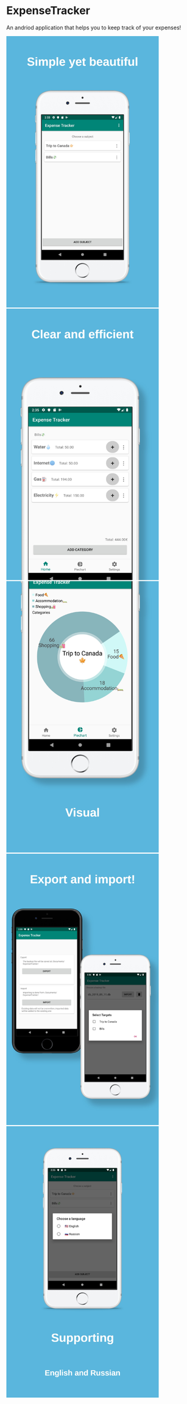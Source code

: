 # ExpenseTracker
An andriod application that helps you to keep track of your expenses!

<img src="Images/0.jpg" width="400"><img src="Images/1.jpg" width="400">
<img src="Images/2.jpg" width="400"><img src="Images/3.jpg" width="400">
<img src="Images/4.jpg" width="400">
